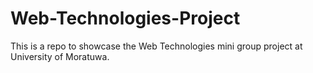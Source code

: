 # Web-Technologies-Project
This is a repo to showcase the Web Technologies mini group project at University of Moratuwa.
